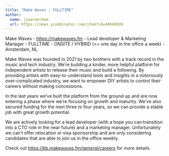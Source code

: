 ```yaml
---
title: "Make Waves : FULLTIME"
author:
  name: jjwarmerdam
  url: https://news.ycombinator.com/item?id=40846920
---
```

Make Waves - <a href="https:&#x2F;&#x2F;makewaves.fm" rel="nofollow">https:&#x2F;&#x2F;makewaves.fm</a> - Lead developer &amp; Marketing Manager - FULLTIME - ONSITE &#x2F; HYBRID (&gt;= one day in the office a week) - Amsterdam, NL

Make Waves was founded in 2021 by two brothers with a track record in the music and tech industry. We’re building a kinder, more helpful platform for independent artists to release their music and build a following. By providing artists with easy-to-understand tools and insights in a notoriously over-complicated industry, we want to empower DIY artists to control their careers without making concessions.

In the last years we’ve built the platform from the ground up and are now entering a phase where we’re focusing on growth and maturity. We’ve also secured funding for the next three to four years, so we can provide a stable job with great growth potential.

We are actively looking for a lead developer (with a hope you can transition into a CTO role in the near future) and a marketing manager. Unfortunately we can’t offer relocation or visa sponsorship and are only considering candidates that are able to join us in the office weekly.

Check out <a href="https:&#x2F;&#x2F;kb.makewaves.fm&#x2F;general&#x2F;careers" rel="nofollow">https:&#x2F;&#x2F;kb.makewaves.fm&#x2F;general&#x2F;careers</a> for more details.
